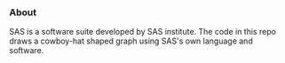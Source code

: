### About
SAS is a software suite developed by SAS institute. The code in this repo draws a cowboy-hat shaped graph using SAS's own language and software.
